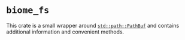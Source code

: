 # `biome_fs`

This crate is a small wrapper around
[`std::path::PathBuf`](https://doc.rust-lang.org/std/path/struct.PathBuf.html)
and contains additional information and convenient methods.
